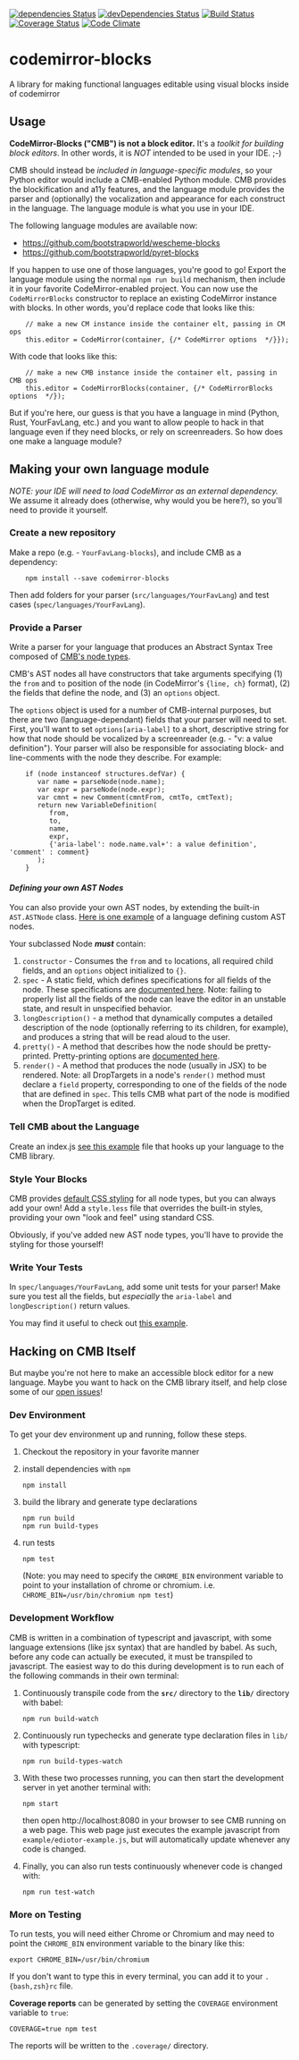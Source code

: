 

[![dependencies Status](https://david-dm.org/bootstrapworld/codemirror-blocks/status.svg)](https://david-dm.org/bootstrapworld/codemirror-blocks)
[![devDependencies Status](https://david-dm.org/bootstrapworld/codemirror-blocks/dev-status.svg)](https://david-dm.org/bootstrapworld/codemirror-blocks?type=dev)
[![Build Status](https://github.com/bootstrapworld/codemirror-blocks/actions/workflows/run-tests.yml/badge.svg)](https://github.com/bootstrapworld/codemirror-blocks/actions)
[![Coverage Status](https://coveralls.io/repos/bootstrapworld/codemirror-blocks/badge.svg?branch=master&service=github)](https://coveralls.io/github/bootstrapworld/codemirror-blocks?branch=master)
[![Code Climate](https://codeclimate.com/github/bootstrapworld/codemirror-blocks/badges/gpa.svg)](https://codeclimate.com/github/bootstrapworld/codemirror-blocks)

# codemirror-blocks
A library for making functional languages editable using visual blocks inside of codemirror

## Usage
**CodeMirror-Blocks ("CMB") is not a block editor.** It's a _toolkit for building block editors_. In other words, it is *NOT* intended to be used in your IDE. ;-) 

CMB should instead be _included in language-specific modules_, so your Python editor would include a CMB-enabled Python module. CMB provides the blockification and a11y features, and the language module provides the parser and (optionally) the vocalization and appearance for each construct in the language. The language module is what you use in your IDE.

The following language modules are available now:
- https://github.com/bootstrapworld/wescheme-blocks
- https://github.com/bootstrapworld/pyret-blocks

If you happen to use one of those languages, you're good to go! Export the language module using the normal `npm run build` mechanism, then include it in your favorite CodeMirror-enabled project. You can now use the `CodeMirrorBlocks` constructor to replace an existing CodeMirror instance with blocks. In other words, you'd replace code that looks like this:

        // make a new CM instance inside the container elt, passing in CM ops
        this.editor = CodeMirror(container, {/* CodeMirror options  */}});

With code that looks like this:

        // make a new CMB instance inside the container elt, passing in CMB ops
        this.editor = CodeMirrorBlocks(container, {/* CodeMirrorBlocks options  */});

But if you're here, our guess is that you have a language in mind (Python, Rust, YourFavLang, etc.) and you want to allow people to hack in that language even if they need blocks, or rely on screenreaders. So how does one make a language module?

## Making your own language module

*NOTE: your IDE will need to load CodeMirror as an external dependency.* We assume it already does (otherwise, why would you be here?), so you'll need to provide it yourself.

### Create a new repository
Make a repo  (e.g. - `YourFavLang-blocks`), and include CMB as a dependency:

        npm install --save codemirror-blocks
        
Then add folders for your parser (`src/languages/YourFavLang`) and test cases (`spec/languages/YourFavLang`).

### Provide a Parser
Write a parser for your language that produces an Abstract Syntax Tree composed of [CMB's node types](https://github.com/bootstrapworld/codemirror-blocks/blob/master/src/nodes.jsx).

CMB's AST nodes all have constructors that take arguments specifying (1) the `from` and `to` position of the node (in CodeMirror's `{line, ch}` format), (2) the fields that define the node, and (3) an `options` object.

The `options` object is used for a number of CMB-internal purposes, but there are two (language-dependant) fields that your parser will need to set. First, you'll want to set `options[aria-label]` to a short, descriptive string for how that node should be vocalized by a screenreader (e.g. - "v: a value definition"). Your parser will also be responsible for associating block- and line-comments with the node they describe. For example:

        if (node instanceof structures.defVar) {
           var name = parseNode(node.name);
           var expr = parseNode(node.expr);
           var cmnt = new Comment(cmntFrom, cmtTo, cmtText);
           return new VariableDefinition(
              from,
              to,
              name,
              expr,
              {'aria-label': node.name.val+': a value definition', 'comment' : comment}
           );
        }

#### _Defining your own AST Nodes_
You can also provide your own AST nodes, by extending the built-in `AST.ASTNode` class. [Here is one example](https://github.com/bootstrapworld/wescheme-blocks/blob/master/src/languages/wescheme/ast.js) of a language defining custom AST nodes. 

Your subclassed Node _**must**_ contain:
1. `constructor` -  Consumes the `from` and `to` locations, all required child fields, and an `options` object initialized to `{}`. 
2. `spec` - A static field, which defines specifications for all fields of the node. These specifications are [documented here](https://github.com/bootstrapworld/codemirror-blocks/blob/master/src/nodeSpec.js). Note: failing to properly list all the fields of the node can leave the editor in an unstable state, and result in unspecified behavior.
3. `longDescription()` - a method that dynamically computes a detailed description of the node (optionally referring to its children, for example), and produces a string that will be read aloud to the user.
4. `pretty()` - A method that describes how the node should be pretty-printed. Pretty-printing options are [documented here](https://www.npmjs.com/package/pretty-fast-pretty-printer).
5. `render()` - A method that produces the node (usually in JSX) to be rendered. Note: all DropTargets in a node's `render()` method must declare a `field` property, corresponding to one of the fields of the node that are defined in `spec`. This tells CMB what part of the node is modified when the DropTarget is edited.

### Tell CMB about the Language
Create an index.js [see this example](https://github.com/bootstrapworld/wescheme-blocks/blob/master/src/languages/wescheme/index.js) file that hooks up your language to the CMB library.

### Style Your Blocks
CMB provides [default CSS styling](https://github.com/bootstrapworld/codemirror-blocks/blob/master/src/less/default-style.less) for all node types, but you can always add your own! Add a `style.less` file that overrides the built-in styles, providing your own "look and feel" using standard CSS.

Obviously, if you've added new AST node types, you'll have to provide the styling for those yourself!

### Write Your Tests

In `spec/languages/YourFavLang`, add some unit tests for your parser! Make sure you test all the fields, but _especially_ the `aria-label` and `longDescription()` return values. 

You may find it useful to check out [this example](https://github.com/bootstrapworld/wescheme-blocks/blob/master/spec/languages/wescheme/WeschemeParser-test.js).

## Hacking on CMB Itself
But maybe you're not here to make an accessible block editor for a new language. Maybe you want to hack on the CMB library itself, and help close some of our [open issues](https://github.com/bootstrapworld/codemirror-blocks/issues)!

### Dev Environment

To get your dev environment up and running, follow these steps.

1. Checkout the repository in your favorite manner

1. install dependencies with `npm`

   ```
   npm install
   ```

1. build the library and generate type declarations

   ```
   npm run build
   npm run build-types
   ```

1. run tests

   ```
   npm test
   ```

   (Note: you may need to specify the `CHROME_BIN` environment variable to point to your installation of chrome or chromium. i.e. `CHROME_BIN=/usr/bin/chromium npm test`)

### Development Workflow

CMB is written in a combination of typescript and javascript, with some language extensions (like jsx syntax) that are handled by babel. As such, before any code can actually be executed, it must be transpiled to javascript. The easiest way to do this during development is to run each of the following commands in their own terminal:

1. Continuously transpile code from the **`src/`** directory to the **`lib/`** directory with babel:

   ```
   npm run build-watch
   ```

1. Continuously run typechecks and generate type declaration files in `lib/` with typescript:

   ```
   npm run build-types-watch
   ```

1. With these two processes running, you can then start the development server in yet another terminal with:

   ```
   npm start
   ```

   then open http://localhost:8080 in your browser to see CMB running on a web page. This web page just executes the example javascript from `example/ediotor-example.js`, but will automatically
   update whenever any code is changed.

1. Finally, you can also run tests continuously whenever code is changed with:

   ```
   npm run test-watch
   ```

### More on Testing

To run tests, you will need either Chrome or Chromium and may need to point the `CHROME_BIN` environment variable to the binary like this:

```
export CHROME_BIN=/usr/bin/chromium
```

If you don't want to type this in every terminal, you can add it to your `.{bash,zsh}rc` file.

**Coverage reports** can be generated by setting the `COVERAGE` environment variable to `true`:

```
COVERAGE=true npm test
```

The reports will be written to the `.coverage/` directory.